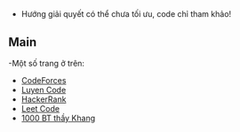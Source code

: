 
##
- Hướng giải quyết có thể chưa tối ưu, code chỉ tham khảo!
## Main
-Một số trang ở trên:
- [CodeForces](https://codeforces.com/)
- [Luyen Code](https://luyencode.net)
- [HackerRank](https://www.hackerrank.com/)
- [Leet Code](https://leetcode.com/)
- [1000 BT thầy Khang](https://drive.google.com/file/d/1Jw56Hx0J7pXQEzHHpGuYZeLNFW1HND3M/view)
